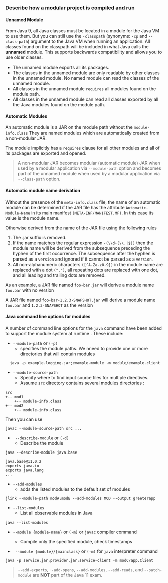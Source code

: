 ### Describe how a modular project is compiled and run

#### Unnamed Module
From Java 9, all Java classes must be located in a module for the Java VM to use them. 
But you can still use the `-classpath` (synonyms: `-cp` and `--class-path`) argument to the Java VM when running an application. 
All classes found on the classpath will be included in what Java calls the __unnamed__ module. This supports backwards
 compatibility and allows you to use older classes. 
 
- The unnamed module exports all its packages. 
- The classes in the unnamed module are only readable by other classes in the unnamed module. No named module can read
 the classes of the unnamed module.
- All classes in the unnamed module `requires` all modules found on the module path. 
- All classes in the unnamed module can read all classes exported by all the Java modules found on the module path.

#### Automatic Modules
An automatic module is a JAR on the module path without the `module-info.class` 
They are named modules which are automatically created from a non-modular JAR.

The module implicitly has a `requires` clause for all other modules and all of its packages are exported and opened.

> A non-modular JAR becomes modular (automatic module) JAR when used by a modular application via `--module-path`
> option and becomes part of the unnamed module when used by a modular application via `--class-path` option.


#### Automatic module name derivation
Without the presence of the `meta-info.class` file, the name of an automatic module can be determined if the JAR file 
has the attribute `Automatic-Module-Name` in its main manifest `(META-INF/MANIFEST.MF)`. 
In this case its value is the module name. 

Otherwise derived from the name of the JAR file using the following rules
 1. The .jar suffix is removed.
 2. If the name matches the regular expression `-(\\d+(\\.|$))` then the module name will be derived from the subsequence
  preceding the hyphen of the first occurrence. 
  The subsequence after the hyphen is parsed as a `version` and ignored if it cannot be parsed as a `version`.
 3. All non-alphanumeric characters `([^A-Za-z0-9])` in the module name are replaced with a dot `(".")`, all repeating dots
  are replaced with one dot, and all leading and trailing dots are removed.
  
As an example, a JAR file named `foo-bar.jar` will derive a module name `foo.bar` with no version

A JAR file named `foo-bar-1.2.3-SNAPSHOT.jar` will derive a module name `foo.bar` and `1.2.3-SNAPSHOT` as the version

#### Java command line options for modules
A number of command line options for the `java` command have been added to support the module system at runtime
. These include:

- `--module-path` or `(-p)`
    - specifies the module paths. We nneed to provide one or more directories that will contain modules
```shell script
  java -p example.logging.jar;example-module -m module/example.client
```

- `--module-source-path`
    - Specify where to find input source files for multiple directives.
    - Assume `src` directory contains several modules directories :
```
src
+-- mod1
    +-- module-info.class
+-- mod2
    +-- module-info.class   
```
Then you can use
```shell script
javac --module-source-path src ...
```
- ` --describe-module` or `(-d)`
    - Describe the module 
```shell script
java --describe-module java.base

java.base@11.0.2
exports java.io
exports java.lang
...
```

- `--add-modules`
    - adds the listed modules to the default set of modules
```shell script
jlink --module-path modA;modB --add-modules MOD --output greeterapp 
```

- `--list-modules`
    - List all observable modules in Java
```shell script
java --list-modules
```

- `--module {module-name}` or `(-m)` or `javac` compiler command 
    - Compile only the specified module, check timestamps

- ` --module {module}/{mainclass}` or `(-m)` for `java` interpreter command
```shell script
java -p service.jar;provider.jar;service-client -m modC/app.Client
```

> `--add-exports`, -`-add-opens`, `--add-modules`, `--add-reads`, and `--patch-module` are __NOT__ part of the Java 11
> exam. 